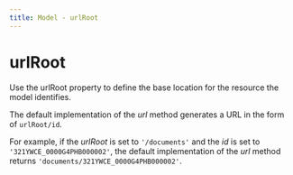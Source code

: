 ```yaml
---
title: Model - urlRoot
---
```


# urlRoot
Use the urlRoot property to define the base location for the resource the model identifies.

The default implementation of the *url* method generates a URL in the form of `urlRoot/id`.

For example, if the *urlRoot* is set to `'/documents'` and the *id* is set to `'321YWCE_0000G4PHB000002'`, the default implementation of the *url* method returns `'documents/321YWCE_0000G4PHB000002'`.
